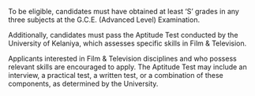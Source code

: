 To be eligible, candidates must have obtained at least ‘S’ grades in any three subjects at the G.C.E. (Advanced Level) Examination.

Additionally, candidates must pass the Aptitude Test conducted by the University of Kelaniya, which assesses specific skills in Film & Television. 

Applicants interested in Film & Television disciplines and who possess relevant skills are encouraged to apply. The Aptitude Test may include an interview, a practical test, a written test, or a combination of these components, as determined by the University.
